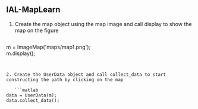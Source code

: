 IAL-MapLearn
------------


1. Create the map object using the map image and call display to show the map on the figure

   ```matlab
m = ImageMap('maps/map1.png');  
m.display();
```


2. Create the UserData object and call collect_data to start constructing the path by clicking on the map

   ```matlab
data = UserData(m);  
data.collect_data();
```